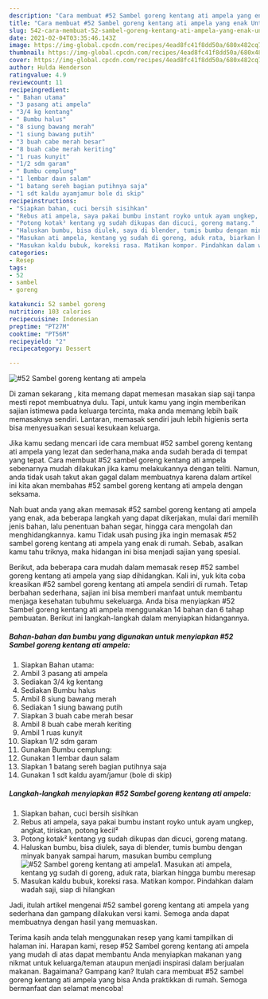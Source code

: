 ```yaml
---
description: "Cara membuat #52 Sambel goreng kentang ati ampela yang enak Untuk Jualan"
title: "Cara membuat #52 Sambel goreng kentang ati ampela yang enak Untuk Jualan"
slug: 542-cara-membuat-52-sambel-goreng-kentang-ati-ampela-yang-enak-untuk-jualan
date: 2021-02-04T03:35:46.143Z
image: https://img-global.cpcdn.com/recipes/4ead8fc41f8dd50a/680x482cq70/52-sambel-goreng-kentang-ati-ampela-foto-resep-utama.jpg
thumbnail: https://img-global.cpcdn.com/recipes/4ead8fc41f8dd50a/680x482cq70/52-sambel-goreng-kentang-ati-ampela-foto-resep-utama.jpg
cover: https://img-global.cpcdn.com/recipes/4ead8fc41f8dd50a/680x482cq70/52-sambel-goreng-kentang-ati-ampela-foto-resep-utama.jpg
author: Hulda Henderson
ratingvalue: 4.9
reviewcount: 11
recipeingredient:
- " Bahan utama"
- "3 pasang ati ampela"
- "3/4 kg kentang"
- " Bumbu halus"
- "8 siung bawang merah"
- "1 siung bawang putih"
- "3 buah cabe merah besar"
- "8 buah cabe merah keriting"
- "1 ruas kunyit"
- "1/2 sdm garam"
- " Bumbu cemplung"
- "1 lembar daun salam"
- "1 batang sereh bagian putihnya saja"
- "1 sdt kaldu ayamjamur bole di skip"
recipeinstructions:
- "Siapkan bahan, cuci bersih sisihkan"
- "Rebus ati ampela, saya pakai bumbu instant royko untuk ayam ungkep, angkat, tiriskan, potong kecil²"
- "Potong kotak² kentang yg sudah dikupas dan dicuci, goreng matang."
- "Haluskan bumbu, bisa diulek, saya di blender, tumis bumbu dengan minyak banyak sampai harum, masukan bumbu cemplung"
- "Masukan ati ampela, kentang yg sudah di goreng, aduk rata, biarkan hingga bumbu meresap"
- "Masukan kaldu bubuk, koreksi rasa. Matikan kompor. Pindahkan dalam wadah saji, siap di hilangkan"
categories:
- Resep
tags:
- 52
- sambel
- goreng

katakunci: 52 sambel goreng 
nutrition: 103 calories
recipecuisine: Indonesian
preptime: "PT27M"
cooktime: "PT56M"
recipeyield: "2"
recipecategory: Dessert

---
```



![#52 Sambel goreng kentang ati ampela](https://img-global.cpcdn.com/recipes/4ead8fc41f8dd50a/680x482cq70/52-sambel-goreng-kentang-ati-ampela-foto-resep-utama.jpg)

Di zaman  sekarang , kita memang dapat memesan masakan siap saji tanpa mesti repot membuatnya dulu. Tapi, untuk kamu yang ingin memberikan sajian istimewa pada keluarga tercinta, maka anda memang lebih baik memasaknya sendiri. Lantaran, memasak sendiri jauh lebih higienis serta bisa menyesuaikan sesuai kesukaan keluarga.

Jika kamu sedang mencari ide cara membuat #52 sambel goreng kentang ati ampela yang lezat dan sederhana,maka anda sudah berada di tempat yang tepat. Cara membuat #52 sambel goreng kentang ati ampela  sebenarnya mudah dilakukan jika kamu melakukannya dengan teliti. Namun, anda tidak usah takut akan gagal dalam membuatnya 
karena dalam artikel ini kita akan membahas #52 sambel goreng kentang ati ampela dengan seksama.  



Nah buat anda yang akan memasak #52 sambel goreng kentang ati ampela yang enak, ada beberapa langkah yang dapat dikerjakan, mulai dari memilih jenis bahan, lalu penentuan bahan segar, hingga cara mengolah dan menghidangkannya. kamu Tidak usah pusing jika ingin memasak #52 sambel goreng kentang ati ampela yang enak di rumah. Sebab, asalkan kamu  tahu triknya, maka hidangan ini bisa menjadi sajian yang spesial.

Berikut, ada beberapa cara mudah dalam memasak resep #52 sambel goreng kentang ati ampela yang siap dihidangkan. Kali ini, yuk kita coba kreasikan #52 sambel goreng kentang ati ampela sendiri di rumah. Tetap berbahan sederhana, sajian ini bisa memberi manfaat untuk membantu menjaga kesehatan tubuhmu sekeluarga. Anda bisa menyiapkan #52 Sambel goreng kentang ati ampela menggunakan 14 bahan dan 6 tahap pembuatan. Berikut ini langkah-langkah dalam menyiapkan hidangannya.

<!--inarticleads1-->

##### Bahan-bahan dan bumbu yang digunakan untuk menyiapkan #52 Sambel goreng kentang ati ampela:

1. Siapkan  Bahan utama:
1. Ambil 3 pasang ati ampela
1. Sediakan 3/4 kg kentang
1. Sediakan  Bumbu halus
1. Ambil 8 siung bawang merah
1. Sediakan 1 siung bawang putih
1. Siapkan 3 buah cabe merah besar
1. Ambil 8 buah cabe merah keriting
1. Ambil 1 ruas kunyit
1. Siapkan 1/2 sdm garam
1. Gunakan  Bumbu cemplung:
1. Gunakan 1 lembar daun salam
1. Siapkan 1 batang sereh bagian putihnya saja
1. Gunakan 1 sdt kaldu ayam/jamur (bole di skip)




<!--inarticleads2-->

##### Langkah-langkah menyiapkan #52 Sambel goreng kentang ati ampela:

1. Siapkan bahan, cuci bersih sisihkan
1. Rebus ati ampela, saya pakai bumbu instant royko untuk ayam ungkep, angkat, tiriskan, potong kecil²
1. Potong kotak² kentang yg sudah dikupas dan dicuci, goreng matang.
1. Haluskan bumbu, bisa diulek, saya di blender, tumis bumbu dengan minyak banyak sampai harum, masukan bumbu cemplung
<img src="//assets-global.cpcdn.com/assets/icons/button_play-2c75c40dde080a61004c1f40b05d8f140eaff45d7e9e6481dc71c63d2e7c4909.png" alt="#52 Sambel goreng kentang ati ampela">1. Masukan ati ampela, kentang yg sudah di goreng, aduk rata, biarkan hingga bumbu meresap
1. Masukan kaldu bubuk, koreksi rasa. Matikan kompor. Pindahkan dalam wadah saji, siap di hilangkan




Jadi, itulah artikel mengenai  #52 sambel goreng kentang ati ampela  yang sederhana dan gampang dilakukan versi kami. Semoga anda dapat membuatnya dengan hasil yang memuaskan. 

Terima kasih anda telah menggunakan resep yang kami tampilkan di halaman ini. Harapan kami, resep  #52 Sambel goreng kentang ati ampela yang mudah di atas dapat membantu Anda menyiapkan makanan yang nikmat untuk keluarga/teman ataupun menjadi inspirasi dalam berjualan makanan. Bagaimana? Gampang kan? Itulah cara membuat #52 sambel goreng kentang ati ampela yang bisa Anda praktikkan di rumah. Semoga bermanfaat dan selamat mencoba!

